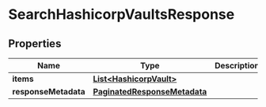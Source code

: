 

# SearchHashicorpVaultsResponse


## Properties

Name | Type | Description | Notes
------------ | ------------- | ------------- | -------------
**items** | [**List&lt;HashicorpVault&gt;**](HashicorpVault.md) |  |  [optional]
**responseMetadata** | [**PaginatedResponseMetadata**](PaginatedResponseMetadata.md) |  |  [optional]



